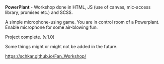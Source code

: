<b>PowerPlant</b> - Workshop done in HTML, JS (use of canvas, mic-access library, promises etc.) and SCSS.

A simple microphone-using game. You are in control room of a Powerplant. Enable microphone for some air-blowing fun.

Project complete. (v.1.0)

Some things might or might not be added in the future.

https://schkar.github.io/Fan_Workshop/
